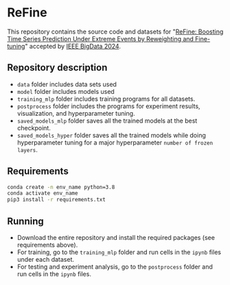 # ReFine
This repository contains the source code and datasets for "[ReFine: Boosting Time Series Prediction Under Extreme Events by Reweighting and Fine-tuning](https://ieeexplore.ieee.org/document/10825920)" accepted by [IEEE BigData 2024](https://www3.cs.stonybrook.edu/~ieeebigdata2024/).

## Repository description
- `data` folder includes data sets used
- `model` folder includes models used
- `training_mlp` folder includes training programs for all datasets. 
- `postprocess` folder includes the programs for experiment results, visualization, and hyperparameter tuning.
- `saved_models_mlp` folder saves all the trained models at the best checkpoint.
- `saved_models_hyper` folder saves all the trained models while doing hyperparameter tuning for a major hyperparameter `number of frozen layers`.

## Requirements
```bash
conda create -n env_name python=3.8
conda activate env_name
pip3 install -r requirements.txt
```

## Running
- Download the entire repository and install the required packages (see requirements above).
- For training, go to the `training_mlp` folder and run cells in the `ipynb` files under each dataset.
- For testing and experiment analysis, go to the `postprocess` folder and run cells in the `ipynb` files.
